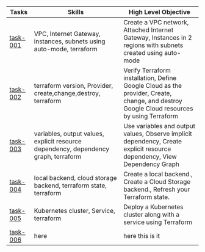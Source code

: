 | Tasks |Skills  | High Level Objective |
|-------|-------|----------------------|
| [task-001](task-001-vpc-2inst-cloudshell) | VPC, Internet Gateway, instances, subnets using auto-mode, terraform  | Create a VPC network, Attached Internet Gateway, Instances in 2 regions with subnets created using auto-mode |
| [task-002](task-002-1inst-dflt-vpc) | terraform version, Provider, create,change,destroy, terraform  | Verify Terraform installation, Define Google Cloud as the provider, Create, change, and destroy Google Cloud resources by using Terraform |
| [task-003](task-003-vars-and-resource-dependencies) | variables, output values, explicit resource dependency, dependency graph, terraform  | Use variables and output values, Observe implicit dependency, Create explicit resource dependency, View Dependency Graph |
| [task-004](task-004-creating-remote-backend) | local backend, cloud storage backend, terraform state, terraform  | Create a local backend., Create a Cloud Storage backend., Refresh your Terraform state. |
| [task-005](task-005-deploy-k8s-loadbalancer-service) | Kubernetes cluster, Service, terraform  | Deploy a Kubernetes cluster along with a service using Terraform |
| [task-006](task-006-modular-load-balancing-regional-load-balancer) | here  | here this is it |